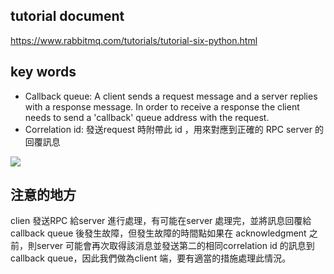 
## tutorial document
https://www.rabbitmq.com/tutorials/tutorial-six-python.html


## key words
- Callback queue: A client sends a request message and a server replies with a response message. In order to receive a response the client needs to send a 'callback' queue address with the request.
- Correlation id: 發送request 時附帶此 id ，用來對應到正確的 RPC server 的回覆訊息


![](https://www.rabbitmq.com/img/tutorials/python-six.png)

## 注意的地方
clien 發送RPC 給server 進行處理，有可能在server 處理完，並將訊息回覆給callback queue 後發生故障，但發生故障的時間點如果在 acknowledgment 之前，則server 可能會再次取得該消息並發送第二的相同correlation id 的訊息到callback queue，因此我們做為client 端，要有適當的措施處理此情況。
